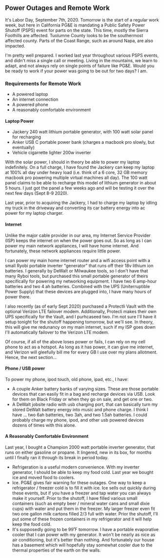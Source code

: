 ## Power Outages and Remote Work

It's Labor Day, September 7th, 2020. Tomorrow is the start of a regular work week,
but here in California PG&E is mandating a Public Safety Power Shutoff (PSPS)
event for parts on the state. This time, mostly the Sierra Foothills are affected.
Tuolumne County looks to be the southermost affected county. Parts of the Coast
Range, such as around Napa, are also impacted.

I'm pretty well prepared. I worked last year throughout various PSPS events,
and didn't miss a single call or meeting. Living in the mountains, we learn to adapt, and not always rely on single points of failure like PG&E. Would you be ready to work if your power was going to be out for two days? I am.

### Requirements for Remote Work

* A powered laptop
* An internet connection
* A powered phone
* A reasonably comfortable environment

#### Laptop Power

* Jackery 240 watt lithium portable generator, with 100 watt solar panel for recharging
* Anker USB C portable power bank (charges a macbook pro slowly, but eventually)
* Vehicle cigarrette lighter 200w inverter

With the solar power, I should in theory be able to power my laptop indefinitely.
On a full charge, I have found the Jackery can keep my laptop at 100% all day under
heavy load (i.e. think of a 6 core, 32 GB memory macbook pro powering multiple
virtual machines all day). The 100 watt panel claims to be able to recharge this
model of lithium generator in about 5 hours. I just got the panel a few weeks
ago and will be testing it over the next few days (Sept 8-9 2020).

Last year, prior to acquiring the Jackery, I had to charge my laptop by idling my
truck in the driveway and converting its car battery energy into ac power for my
laptop charger.

#### Internet

Unlike the major cable provider in our area, my Internet Service Provider (ISP)
keeps the internet on when the power goes out. So as long as I can power my main
network appliances, I will have home internet. And fortunately, these network appliances require little power.

I can power my main home internet router and a wifi access point with a small
Ryobi portable inverter "generator" that runs off their 18v lithium ion batteries.
I generally by DeWalt or Milwaukee tools, so I don't have that many Ryboi tools,
but purchased this small portable generator of theirs specifically for powering my
networking equipment. I have two 6 amp-hour batteries and two 4 ah batteries.
Combined with the UPS (Uniterruptible Power Supply) that these devices are plugged into, I have many hours of power there.

I also recently (as of early Sept 2020) purchased a Protectli Vault with the optional Verizon LTE failover modem. Additionally, Protecli makes their own UPS
specifically for the Vault, and I purhcaseed two. I'm not sure I'll have it setup
tonight for the shutoff happening tomorrow, but we'll see. In theory, this will
give me redunancy on my main internet, such if my ISP goes down I'll automatically
failover to the Verizon LTE modem.

Of course, if all of the above loses power or fails, I can rely on my cell phone to act as a hotspot. As long as it has power, it can give me internet, and Verizon will gleefully bill me for every GB I use over my plans allotment. Hence, the next section...

#### Phone / USB power

To power my phone, ipod touch, old phone, ipad, etc., I have:

* A couple Anker battery banks of varying sizes. These are those portable devices that can easily fit in a bag and recharge devices via USB. Look for them on Black Friday or when they go on sale, and get one or two.
* A DeWalt jobsite radio with usb charging port, that can basically turn my stored DeWalt battery energy into music and phone charge. I think I have ... two 6ah batteries, two 3ah, and two 1.5ah batteries. I could probably charge my phone, ipod, and other usb powered devices dozens of times with this alone.


#### A Reasonably Comfortable Environment

Last year, I bought a Champion 2000 watt portable inverter generator, that runs on either gasoline or propane. It lingered, new in its box, for months until I finally ran it through its break in period today.

* Refrigeration is a useful modern convenience. With my inverter generator, I should be able to keep my food cold. Last year we bought ice and moved food to coolers.
* Ice. PG&E gives fair warning for these outages. One way to keep a refrigerator / freezer cold is to fill it with ice. Ice sells out quickly during these events, but if you have a freezer and tap water you can always make it yourself. Prior to the shutoff, I have filled various small containers (such as empty beer / mineral water cans and small dixie cups) with water and put them in the freezer. My larger freezer even fit two one gallon milk cartons filled 2/3 full with water. Prior the shutoff, I'll put some of these frozen containers in my refrigerator and it will help keep the food cold.
* It's supposedly going to be 99˚F tomorrow. I have a portable evaporative cooler that I can power with my generator. It won't be nearly as nice as air conditioning, but it's better than nothing. And fortunately our house has a basement which will hopefully stay somewhat cooler due to the thermal properties of the earth on the walls.
